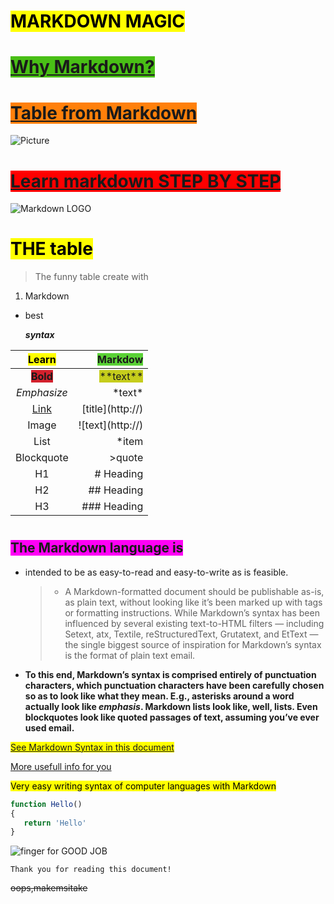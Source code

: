 # <mark>MARKDOWN MAGIC

# <span style="background-color: #49bf16"> [Why Markdown?](#yes) </span>

# <span style="background-color: #ff800a">[Table from Markdown](#table)</span>

![Picture](https://www.niagarafallsstatepark.com/~/media/parks/niagara-falls/homepage/rentals-homepage-banner-desktop.jpg?mw=1500&hash=082DCFCE0C52784BD41C8149F8331876E361866D)

#  <span style="background-color:#ff0000">[Learn markdown STEP BY STEP](https://www.markdowntutorial.com/lesson/1/)

![Markdown LOGO](https://encrypted-tbn0.gstatic.com/images?q=tbn:ANd9GcSe5kNZW4c3h_cAbJ6pLMS4Nm7RndGDEpVO_9g2DTeg-0Oln_-fYA)

#  <h1 id="table"><mark>THE table 
</h1>

> The funny table create with
   1. Markdown
   
   * best

      ***syntax***

|<mark>Learn|<span style="background-color: #5ad136">Markdow|
|:---:|---:|
|<span style="background-color:  #D3212D">**Bold**|<span style="background-color:  #C6CD1C">\*\*text\*\*|
|*Emphasize*|\*text\*|
|[Link]()|\[title](http://)|
|Image|\!\[text](http://)|
|List|*item|
|Blockquote|>quote|
|H1|# Heading|
|H2|## Heading|
|H3|### Heading|





# <h2 id="yes"><span style="background-color:#ff00f6 ">The Markdown language is </span></h2>
* intended to be as easy-to-read and easy-to-write as is feasible.

  > * A Markdown-formatted document should be publishable as-is, as plain text, without looking like it’s been marked up with tags or formatting instructions. While Markdown’s syntax has been influenced by several existing text-to-HTML filters — including Setext, atx, Textile, reStructuredText, Grutatext, and EtText — the single biggest source of inspiration for Markdown’s syntax is the format of plain text email.

* **To this end, Markdown’s syntax is comprised entirely of punctuation characters, which punctuation characters have been carefully chosen so as to look like what they mean. E.g., asterisks around a word actually look like *emphasis*. Markdown lists look like, well, lists. Even blockquotes look like quoted passages of text, assuming you’ve ever used email.**




<mark>[See Markdown Syntax in this document](https://gist.githubusercontent.com/RadostinGerdzhikov/5b99f5020c88fba2d9fc748d7ca34ee2/raw/bfc116b7d8fd7c22908c8b432778ad47ee7c5b6e/Mardown%2520syntax.md)</mark>

[More usefull info for you](https://blog.ghost.org/markdown/)

<mark>Very easy writing syntax of computer languages with Markdown

```javascript
function Hello()
{
   return 'Hello'
}
```

![finger for GOOD JOB](https://i.pinimg.com/originals/ac/1d/00/ac1d00fe479c04c579332149ac61b865.png)

```
Thank you for reading this document!
```
~~oops,makemsitake~~